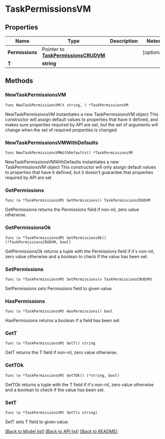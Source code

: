 # TaskPermissionsVM

## Properties

Name | Type | Description | Notes
------------ | ------------- | ------------- | -------------
**Permissions** | Pointer to [**TaskPermissionsCRUDVM**](TaskPermissionsCRUDVM.md) |  | [optional] 
**T** | **string** |  | 

## Methods

### NewTaskPermissionsVM

`func NewTaskPermissionsVM(t string, ) *TaskPermissionsVM`

NewTaskPermissionsVM instantiates a new TaskPermissionsVM object
This constructor will assign default values to properties that have it defined,
and makes sure properties required by API are set, but the set of arguments
will change when the set of required properties is changed

### NewTaskPermissionsVMWithDefaults

`func NewTaskPermissionsVMWithDefaults() *TaskPermissionsVM`

NewTaskPermissionsVMWithDefaults instantiates a new TaskPermissionsVM object
This constructor will only assign default values to properties that have it defined,
but it doesn't guarantee that properties required by API are set

### GetPermissions

`func (o *TaskPermissionsVM) GetPermissions() TaskPermissionsCRUDVM`

GetPermissions returns the Permissions field if non-nil, zero value otherwise.

### GetPermissionsOk

`func (o *TaskPermissionsVM) GetPermissionsOk() (*TaskPermissionsCRUDVM, bool)`

GetPermissionsOk returns a tuple with the Permissions field if it's non-nil, zero value otherwise
and a boolean to check if the value has been set.

### SetPermissions

`func (o *TaskPermissionsVM) SetPermissions(v TaskPermissionsCRUDVM)`

SetPermissions sets Permissions field to given value.

### HasPermissions

`func (o *TaskPermissionsVM) HasPermissions() bool`

HasPermissions returns a boolean if a field has been set.

### GetT

`func (o *TaskPermissionsVM) GetT() string`

GetT returns the T field if non-nil, zero value otherwise.

### GetTOk

`func (o *TaskPermissionsVM) GetTOk() (*string, bool)`

GetTOk returns a tuple with the T field if it's non-nil, zero value otherwise
and a boolean to check if the value has been set.

### SetT

`func (o *TaskPermissionsVM) SetT(v string)`

SetT sets T field to given value.



[[Back to Model list]](../README.md#documentation-for-models) [[Back to API list]](../README.md#documentation-for-api-endpoints) [[Back to README]](../README.md)


